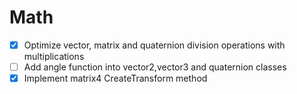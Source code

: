 # Math
- [x] Optimize vector, matrix and quaternion division operations with multiplications
- [ ] Add angle function into vector2,vector3 and quaternion classes
- [x] Implement matrix4 CreateTransform method